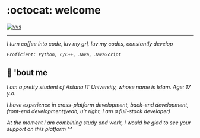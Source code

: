 # :octocat: welcome
[![vvs](https://c.tenor.com/R8wjCxS2MCgAAAAC/oreki-black-and-white-wind.gif)](https://www.instagram.com/vvsalwayscodin/)
___
_I turn coffee into code, luv my grl, luv my codes, constantly develop_

_`Proficient: Python, C/C++, Java, JavaScript`_

## :wedding: 'bout me
 _I am a pretty student of Astana IT University, whose name is Islam. Age: 17 y.o._

 _I have experience in cross-platform development, back-end development, front-end development(yeah, u'r right, I am a full-stack developer)_
 
_At the moment I am combining study and work, I would be glad to see your support on this platform ^^_